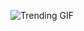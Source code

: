 ![Trending GIF](https://media4.giphy.com/media/v1.Y2lkPThiYjIxNzcyb2x5MTJzOHRmaXg2OW94N3puamxteGNoazliM2Nmdmx3dTN4cHhzaCZlcD12MV9naWZzX3NlYXJjaCZjdD1n/MT5UUV1d4CXE2A37Dg/giphy.gif)
